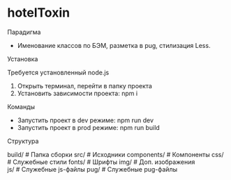 # hotelToxin

Парадигма

- Именование классов по БЭМ, разметка в pug, стилизация Less.

Установка

Требуется установленный node.js
1. Открыть терминал, перейти в папку проекта
2. Установить зависимости проекта: npm i

Команды

- Запустить проект в dev режиме: npm run dev
- Запустить проект в prod режиме: npm run build

Структура 

build/               # Папка сборки
src/                 # Исходники
  components/        # Компоненты
  css/               # Служебные стили
  fonts/             # Шрифты
  img/               # Доп. изображения  
  js/                # Служебные js-файлы
  pug/               # Служебные pug-файлы